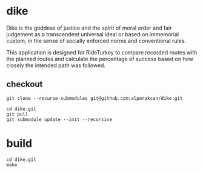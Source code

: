 
# dike

Dike is the goddess of justice and the spirit of moral order and fair judgement as a transcendent universal ideal or based on immemorial custom, in the sense of socially enforced norms and conventional rules.

This application is designed for RideTurkey to compare recorded routes with the planned routes and calculate the percentage of success based on how closely the intended path was followed.


## checkout

    git clone --recurse-submodules git@github.com:alperakcan/dike.git

    cd dike.git
    git pull
    git submodule update --init --recursive

# build

    cd dike.git
    make
